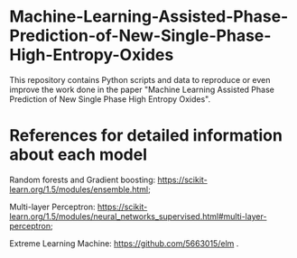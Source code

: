 # Machine-Learning-Assisted-Phase-Prediction-of-New-Single-Phase-High-Entropy-Oxides

This repository contains Python scripts and data to reproduce or even improve the work done in the paper "Machine Learning Assisted Phase Prediction of New Single Phase High Entropy Oxides".

# References for detailed information about each model
Random forests and Gradient boosting: https://scikit-learn.org/1.5/modules/ensemble.html;

Multi-layer Perceptron: https://scikit-learn.org/1.5/modules/neural_networks_supervised.html#multi-layer-perceptron;

Extreme Learning Machine: https://github.com/5663015/elm .
